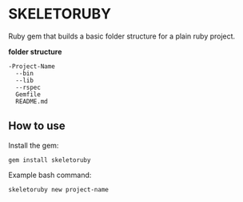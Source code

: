 # SKELETORUBY

Ruby gem that builds a basic folder structure for a plain ruby project.

**folder structure**
```
-Project-Name
  --bin
  --lib
  --rspec
  Gemfile
  README.md
```

## How to use

Install the gem:

`gem install skeletoruby`

Example bash command:

`skeletoruby new project-name`

